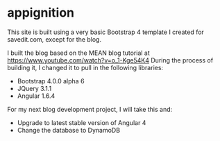# appignition

This site is built using a very basic Bootstrap 4 template I created for savedit.com, except for the blog.

I built the blog based on the MEAN blog tutorial at https://www.youtube.com/watch?v=o_1-Kge54K4
During the process of building it, I changed it to pull in the following libraries:
+ Bootstrap 4.0.0 alpha 6
+ JQuery 3.1.1
+ Angular 1.6.4

For my next blog development project, I will take this and:
+ Upgrade to latest stable version of Angular 4
+ Change the database to DynamoDB

